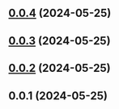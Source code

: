 

## [0.0.4](https://github.com/lakadmatatagg/mulan-assignment/compare/0.0.3...0.0.4) (2024-05-25)

## [0.0.3](https://github.com/lakadmatatagg/mulan-assignment/compare/0.0.2...0.0.3) (2024-05-25)

## [0.0.2](https://github.com/lakadmatatagg/mulan-assignment/compare/0.0.1...0.0.2) (2024-05-25)

## 0.0.1 (2024-05-25)
